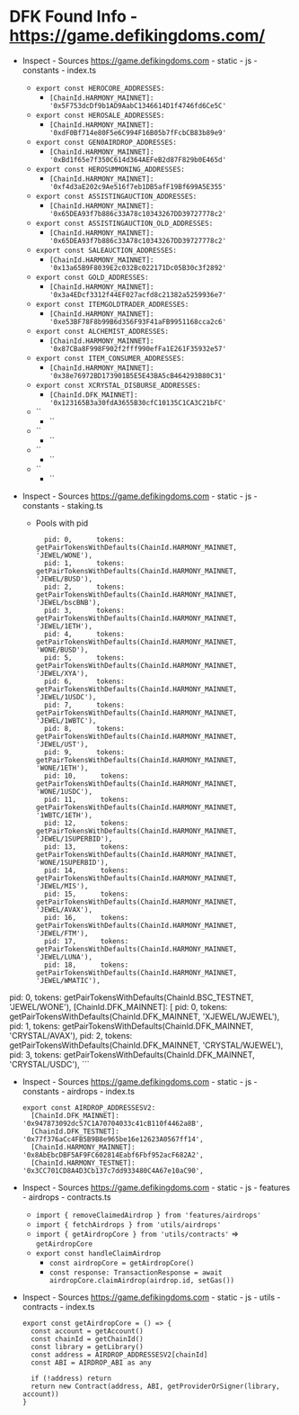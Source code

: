 # DFK Found Info - https://game.defikingdoms.com/

- Inspect - Sources https://game.defikingdoms.com - static - js - constants - index.ts
  - `export const HEROCORE_ADDRESSES:` 
    - `[ChainId.HARMONY_MAINNET]: '0x5F753dcDf9b1AD9AabC1346614D1f4746fd6Ce5C'`
  - `export const HEROSALE_ADDRESSES:` 
    - `[ChainId.HARMONY_MAINNET]: '0xdF0Bf714e80F5e6C994F16B05b7fFcbCB83b89e9'`
  - `export const GEN0AIRDROP_ADDRESSES:` 
    - `[ChainId.HARMONY_MAINNET]: '0xBd1f65e7f350C614d364AEFeB2d87F829b0E465d'`
  - `export const HEROSUMMONING_ADDRESSES:` 
    - `[ChainId.HARMONY_MAINNET]: '0xf4d3aE202c9Ae516f7eb1DB5afF19Bf699A5E355'`
  - `export const ASSISTINGAUCTION_ADDRESSES:` 
    - `[ChainId.HARMONY_MAINNET]: '0x65DEA93f7b886c33A78c10343267DD39727778c2'`
  - `export const ASSISTINGAUCTION_OLD_ADDRESSES:` 
    - `[ChainId.HARMONY_MAINNET]: '0x65DEA93f7b886c33A78c10343267DD39727778c2'`
  - `export const SALEAUCTION_ADDRESSES:` 
    - `[ChainId.HARMONY_MAINNET]: '0x13a65B9F8039E2c032Bc022171Dc05B30c3f2892'`
  - `export const GOLD_ADDRESSES:` 
    - `[ChainId.HARMONY_MAINNET]: '0x3a4EDcf3312f44EF027acfd8c21382a5259936e7'`
  - `export const ITEMGOLDTRADER_ADDRESSES:` 
    - `[ChainId.HARMONY_MAINNET]: '0xe53BF78F8b99B6d356F93F41aFB9951168cca2c6'`
  - `export const ALCHEMIST_ADDRESSES:` 
    - `[ChainId.HARMONY_MAINNET]: '0x87CBa8F998F902f2fff990efFa1E261F35932e57'`
  - `export const ITEM_CONSUMER_ADDRESSES:` 
    - `[ChainId.HARMONY_MAINNET]: '0x38e76972BD173901B5E5E43BA5cB464293B80C31'`
  - `export const XCRYSTAL_DISBURSE_ADDRESSES:` 
    - `[ChainId.DFK_MAINNET]: '0x123165B3a30fdA3655B30cfC10135C1CA3C21bFC'`
  - `` 
    - ``
  - `` 
    - ``
  - `` 
    - ``
  - `` 
    - ``


- Inspect - Sources https://game.defikingdoms.com - static - js - constants - staking.ts
  - Pools with pid
    ```[ChainId.HARMONY_MAINNET]: [
      pid: 0,      tokens: getPairTokensWithDefaults(ChainId.HARMONY_MAINNET, 'JEWEL/WONE'),
      pid: 1,      tokens: getPairTokensWithDefaults(ChainId.HARMONY_MAINNET, 'JEWEL/BUSD'),
      pid: 2,      tokens: getPairTokensWithDefaults(ChainId.HARMONY_MAINNET, 'JEWEL/bscBNB'),
      pid: 3,      tokens: getPairTokensWithDefaults(ChainId.HARMONY_MAINNET, 'JEWEL/1ETH'),
      pid: 4,      tokens: getPairTokensWithDefaults(ChainId.HARMONY_MAINNET, 'WONE/BUSD'),
      pid: 5,      tokens: getPairTokensWithDefaults(ChainId.HARMONY_MAINNET, 'JEWEL/XYA'),
      pid: 6,      tokens: getPairTokensWithDefaults(ChainId.HARMONY_MAINNET, 'JEWEL/1USDC'),
      pid: 7,      tokens: getPairTokensWithDefaults(ChainId.HARMONY_MAINNET, 'JEWEL/1WBTC'),
      pid: 8,      tokens: getPairTokensWithDefaults(ChainId.HARMONY_MAINNET, 'JEWEL/UST'),
      pid: 9,      tokens: getPairTokensWithDefaults(ChainId.HARMONY_MAINNET, 'WONE/1ETH'),
      pid: 10,      tokens: getPairTokensWithDefaults(ChainId.HARMONY_MAINNET, 'WONE/1USDC'),
      pid: 11,      tokens: getPairTokensWithDefaults(ChainId.HARMONY_MAINNET, '1WBTC/1ETH'),
      pid: 12,      tokens: getPairTokensWithDefaults(ChainId.HARMONY_MAINNET, 'JEWEL/1SUPERBID'),
      pid: 13,      tokens: getPairTokensWithDefaults(ChainId.HARMONY_MAINNET, 'WONE/1SUPERBID'),
      pid: 14,      tokens: getPairTokensWithDefaults(ChainId.HARMONY_MAINNET, 'JEWEL/MIS'),
      pid: 15,      tokens: getPairTokensWithDefaults(ChainId.HARMONY_MAINNET, 'JEWEL/AVAX'),
      pid: 16,      tokens: getPairTokensWithDefaults(ChainId.HARMONY_MAINNET, 'JEWEL/FTM'),
      pid: 17,      tokens: getPairTokensWithDefaults(ChainId.HARMONY_MAINNET, 'JEWEL/LUNA'),
      pid: 18,      tokens: getPairTokensWithDefaults(ChainId.HARMONY_MAINNET, 'JEWEL/WMATIC'),
[ChainId.BSC_TESTNET]: [
      pid: 0,      tokens: getPairTokensWithDefaults(ChainId.BSC_TESTNET, 'JEWEL/WONE'),
[ChainId.DFK_MAINNET]: [
      pid: 0,      tokens: getPairTokensWithDefaults(ChainId.DFK_MAINNET, 'XJEWEL/WJEWEL'),
      pid: 1,      tokens: getPairTokensWithDefaults(ChainId.DFK_MAINNET, 'CRYSTAL/AVAX'),
      pid: 2,      tokens: getPairTokensWithDefaults(ChainId.DFK_MAINNET, 'CRYSTAL/WJEWEL'),
      pid: 3,      tokens: getPairTokensWithDefaults(ChainId.DFK_MAINNET, 'CRYSTAL/USDC'),
    ```

- Inspect - Sources https://game.defikingdoms.com - static - js - constants - airdrops - index.ts
  ```
  export const AIRDROP_ADDRESSESV2:
    [ChainId.DFK_MAINNET]: '0x947873092dc57C1A70704033c41cB110f4462a8B',
    [ChainId.DFK_TESTNET]: '0x77f376aCc4FB5B9B8e965be16e12623A0567ff14',
    [ChainId.HARMONY_MAINNET]: '0x8AbEbcDBF5AF9FC602814Eabf6Fbf952acF682A2',
    [ChainId.HARMONY_TESTNET]: '0x3CC701CD8A4D3Cb137c7dd933480C4A67e10aC90',
  ```




- Inspect - Sources https://game.defikingdoms.com - static - js - features - airdrops - contracts.ts
  - `import { removeClaimedAirdrop } from 'features/airdrops'`
  - `import { fetchAirdrops } from 'utils/airdrops'`
  - `import { getAirdropCore } from 'utils/contracts'` => `getAirdropCore`
  - `export const handleClaimAirdrop`
    - `const airdropCore = getAirdropCore()`
    - `const response: TransactionResponse = await airdropCore.claimAirdrop(airdrop.id, setGas())`

- Inspect - Sources https://game.defikingdoms.com - static - js - utils - contracts - index.ts
  ```
  export const getAirdropCore = () => {
    const account = getAccount()
    const chainId = getChainId()
    const library = getLibrary()
    const address = AIRDROP_ADDRESSESV2[chainId]
    const ABI = AIRDROP_ABI as any

    if (!address) return
    return new Contract(address, ABI, getProviderOrSigner(library, account))
  }
  ```
